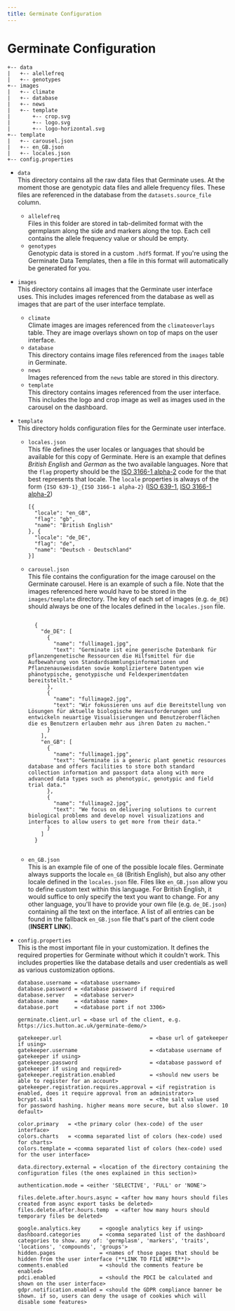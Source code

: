 ```yaml
---
title: Germinate Configuration
---
```


# Germinate Configuration
```
+-- data
|   +-- alellefreq
|   +-- genotypes
+-- images
|   +-- climate
|   +-- database
|   +-- news
|   +-- template
|       +-- crop.svg
|       +-- logo.svg
|       +-- logo-horizontal.svg
+-- template
|   +-- carousel.json
|   +-- en_GB.json
|   +-- locales.json
+-- config.properties
```

- `data`  
This directory contains all the raw data files that Germinate uses. At the moment those are genotypic data files and allele frequency files. These files are referenced in the database from the `datasets.source_file` column.
  - `allelefreq`  
  Files in this folder are stored in tab-delimited format with the germplasm along the side and markers along the top. Each cell contains the allele frequency value or should be empty.
  - `genotypes`  
  Genotypic data is stored in a custom `.hdf5` format. If you're using the Germinate Data Templates, then a file in this format will automatically be generated for you.
- `images`  
This directory contains all images that the Germinate user interface uses. This includes images referenced from the database as well as images that are part of the user interface template.
  - `climate`  
  Climate images are images referenced from the `climateoverlays` table. They are image overlays shown on top of maps on the user interface.
  - `database`  
  This directory contains image files referenced from the `images` table in Germinate.
  - `news`  
  Images referenced from the `news` table are stored in this directory.
  - `template`  
  This directory contains images referenced from the user interface. This includes the logo and crop image as well as images used in the carousel on the dashboard.
- `template`  
This directory holds configuration files for the Germinate user interface.
  - `locales.json`  
  This file defines the user locales or languages that should be available for this copy of Germinate. Here is an example that defines *British English* and *German* as the two available languages. Nore that the `flag` property should be the [ISO 3166-1 alpha-2](https://en.wikipedia.org/wiki/ISO_3166-1_alpha-2) code for the that best represents that locale. The `locale` properties is always of the form `{ISO 639-1}_{ISO 3166-1 alpha-2}` ([ISO 639-1](https://en.wikipedia.org/wiki/ISO_639-1), [ISO 3166-1 alpha-2](https://en.wikipedia.org/wiki/ISO_3166-1_alpha-2))
  
      <!-- language: lang-json -->
        [{
          "locale": "en_GB",
          "flag": "gb",
          "name": "British English"
        }, {
          "locale": "de_DE",
          "flag": "de",
          "name": "Deutsch - Deutschland"
        }]
  - `carousel.json`  
  This file contains the configuration for the image carousel on the Germinate carousel. Here is an example of such a file. Note that the images referenced here would have to be stored in the `images/template` directory. The key of each set of images (e.g. `de_DE`) should always be one of the locales defined in the `locales.json` file.  
    <pre lang="javascript"><code>
      {
        "de_DE": [
          {
            "name": "fullimage1.jpg",
            "text": "Germinate ist eine generische Datenbank für pflanzengenetische Ressourcen die Hilfsmittel für die Aufbewahrung von Standardsammlungsinformationen und Pflanzenausweisdaten sowie kompliziertere Datentypen wie phänotypische, genotypische und Feldexperimentdaten bereitstellt."
          },
          {
            "name": "fullimage2.jpg",
            "text": "Wir fokussieren uns auf die Bereitstellung von Lösungen für aktuelle biologische Herausforderungen und entwickeln neuartige Visualisierungen und Benutzeroberflächen die es Benutzern erlauben mehr aus ihren Daten zu machen."
          }
        ],
        "en_GB": [
          {
            "name": "fullimage1.jpg",
            "text": "Germinate is a generic plant genetic resources database and offers facilities to store both standard collection information and passport data along with more advanced data types such as phenotypic, genotypic and field trial data."
          },
          {
            "name": "fullimage2.jpg",
            "text": "We focus on delivering solutions to current biological problems and develop novel visualizations and interfaces to allow users to get more from their data."
          }
        ]
      }
      </code></pre>
  - `en_GB.json`  
  This is an example file of one of the possible locale files. Germinate always supports the locale `en_GB` (British English), but also any other locale defined in the `locales.json` file. Files like `en_GB.json` allow you to define custom text within this language. For British English, it would suffice to only specify the text you want to change. For any other language, you'll have to provide your own file (e.g. `de_DE.json`) containing all the text on the interface. A list of all entries can be found in the fallback `en_GB.json` file that's part of the client code (**INSERT LINK**).
- `config.properties`  
This is the most important file in your customization. It defines the required properties for Germinate without which it couldn't work. This includes properties like the database details and user credentials as well as various customization options.

      database.username = <database username>
      database.password = <database password if required
      database.server   = <database server>
      database.name     = <database name>
      database.port     = <database port if not 3306>
      
      germinate.client.url = <base url of the client, e.g. https://ics.hutton.ac.uk/germinate-demo/>
      
      gatekeeper.url                            = <base url of gatekeeper if using>
      gatekeeper.username                       = <database username of gatekeeper if using>
      gatekeeper.password                       = <database password of gatekeeper if using and required>
      gatekeeper.registration.enabled           = <should new users be able to register for an account>
      gatekeeper.registration.requires.approval = <if registration is enabled, does it require approval from an administrator>
      bcrypt.salt                               = <the salt value used for password hashing. higher means more secure, but also slower. 10 default>
      
      color.primary   = <the primary color (hex-code) of the user interface>
      colors.charts   = <comma separated list of colors (hex-code) used for charts>
      colors.template = <comma separated list of colors (hex-code) used for the user interface>
      
      data.directory.external = <location of the directory containing the configuration files (the ones explained in this section)>
      
      authentication.mode = <either 'SELECTIVE', 'FULL' or 'NONE'>
      
      files.delete.after.hours.async = <after how many hours should files created from async export tasks be deleted>
      files.delete.after.hours.temp  = <after how many hours should temporary files be deleted>
      
      google.analytics.key      = <google analytics key if using>
      dashboard.categories      = <comma separated list of the dashboard categories to show. any of: 'germplasm', 'markers', 'traits', 'locations', 'compounds', 'groups'>
      hidden.pages              = <names of those pages that should be hidden from the user interface (**LINK TO FILE HERE**)>
      comments.enabled          = <should the comments feature be enabled>
      pdci.enabled              = <should the PDCI be calculated and shown on the user interface>
      gdpr.notification.enabled = <should the GDPR compliance banner be shown. if so, users can deny the usage of cookies which will disable some features>